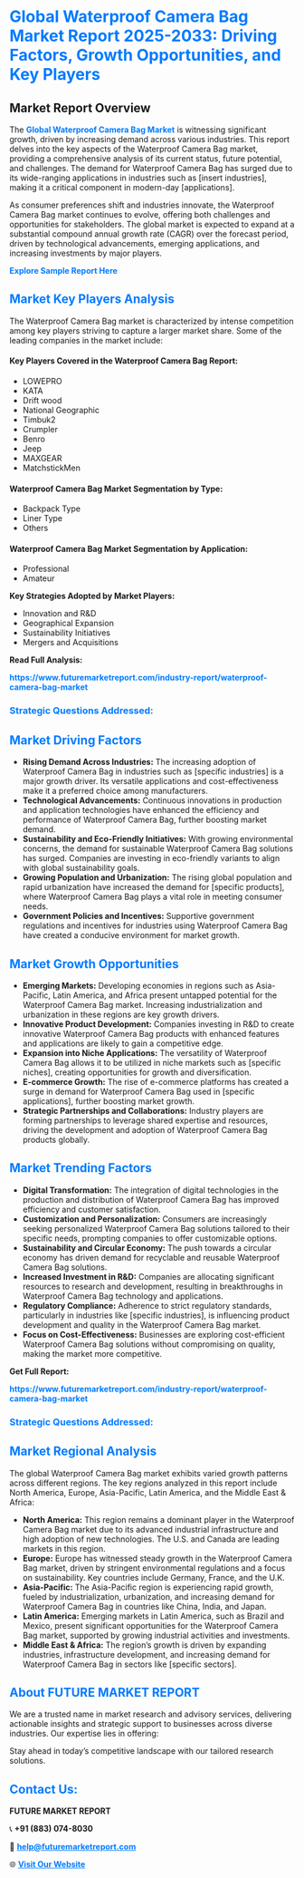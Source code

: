 <h1 style="color: #007BFF;">Global Waterproof Camera Bag Market Report 2025-2033: Driving Factors, Growth Opportunities, and Key Players</h1>

<section id="overview">
<h2>Market Report Overview</h2>
<p>The <a href="https://www.futuremarketreport.com/industry-report/waterproof-camera-bag-market" style="color: #007BFF; text-decoration: none;"><strong>Global Waterproof Camera Bag Market</strong></a> is witnessing significant growth, driven by increasing demand across various industries. This report delves into the key aspects of the Waterproof Camera Bag market, providing a comprehensive analysis of its current status, future potential, and challenges. The demand for Waterproof Camera Bag has surged due to its wide-ranging applications in industries such as [insert industries], making it a critical component in modern-day [applications].</p>
<p>As consumer preferences shift and industries innovate, the Waterproof Camera Bag market continues to evolve, offering both challenges and opportunities for stakeholders. The global market is expected to expand at a substantial compound annual growth rate (CAGR) over the forecast period, driven by technological advancements, emerging applications, and increasing investments by major players.</p>
</section>

<section id="overview">
<p><a href="https://www.futuremarketreport.com/request-sample/reportId=105466" style="color: #007BFF; text-decoration: none;"><strong>Explore Sample Report Here</strong></a></p>
</section>

<section id="key-players">
<h2 style="color: #007BFF;">Market Key Players Analysis</h2>
<p>The Waterproof Camera Bag market is characterized by intense competition among key players striving to capture a larger market share. Some of the leading companies in the market include:</p>
<h4>Key Players Covered in the Waterproof Camera Bag Report:</h4>
<ul><li>LOWEPRO</li><li>KATA</li><li>Drift wood</li><li>National Geographic</li><li>Timbuk2</li><li>Crumpler</li><li>Benro</li><li>Jeep</li><li>MAXGEAR</li><li>MatchstickMen</li></ul>
<h4>Waterproof Camera Bag Market Segmentation by Type:</h4>
<ul><li>Backpack Type</li><li>Liner Type</li><li>Others</li></ul>

<h4>Waterproof Camera Bag Market Segmentation by Application:</h4>
<ul><li>Professional</li><li>Amateur</li></ul>
<p><strong>Key Strategies Adopted by Market Players:</strong></p>
<ul>
<li>Innovation and R&D</li>
<li>Geographical Expansion</li>
<li>Sustainability Initiatives</li>
<li>Mergers and Acquisitions</li>
</ul>
</section>

<section>
<p><strong>Read Full Analysis: </strong></p><a href="https://www.futuremarketreport.com/industry-report/waterproof-camera-bag-market" style="color: #007BFF; text-decoration: none;"><strong>https://www.futuremarketreport.com/industry-report/waterproof-camera-bag-market</strong></a>
<h3 style="color: #007BFF;">Strategic Questions Addressed:</h3>
</section>

<section id="driving-factors">
<h2 style="color: #007BFF;">Market Driving Factors</h2>
<ul>
<li><strong>Rising Demand Across Industries:</strong> The increasing adoption of Waterproof Camera Bag in industries such as [specific industries] is a major growth driver. Its versatile applications and cost-effectiveness make it a preferred choice among manufacturers.</li>
<li><strong>Technological Advancements:</strong> Continuous innovations in production and application technologies have enhanced the efficiency and performance of Waterproof Camera Bag, further boosting market demand.</li>
<li><strong>Sustainability and Eco-Friendly Initiatives:</strong> With growing environmental concerns, the demand for sustainable Waterproof Camera Bag solutions has surged. Companies are investing in eco-friendly variants to align with global sustainability goals.</li>
<li><strong>Growing Population and Urbanization:</strong> The rising global population and rapid urbanization have increased the demand for [specific products], where Waterproof Camera Bag plays a vital role in meeting consumer needs.</li>
<li><strong>Government Policies and Incentives:</strong> Supportive government regulations and incentives for industries using Waterproof Camera Bag have created a conducive environment for market growth.</li>
</ul>
</section>

<section id="growth-opportunities">
<h2 style="color: #007BFF;">Market Growth Opportunities</h2>
<ul>
<li><strong>Emerging Markets:</strong> Developing economies in regions such as Asia-Pacific, Latin America, and Africa present untapped potential for the Waterproof Camera Bag market. Increasing industrialization and urbanization in these regions are key growth drivers.</li>
<li><strong>Innovative Product Development:</strong> Companies investing in R&D to create innovative Waterproof Camera Bag products with enhanced features and applications are likely to gain a competitive edge.</li>
<li><strong>Expansion into Niche Applications:</strong> The versatility of Waterproof Camera Bag allows it to be utilized in niche markets such as [specific niches], creating opportunities for growth and diversification.</li>
<li><strong>E-commerce Growth:</strong> The rise of e-commerce platforms has created a surge in demand for Waterproof Camera Bag used in [specific applications], further boosting market growth.</li>
<li><strong>Strategic Partnerships and Collaborations:</strong> Industry players are forming partnerships to leverage shared expertise and resources, driving the development and adoption of Waterproof Camera Bag products globally.</li>
</ul>
</section>

<section id="trending-factors">
<h2 style="color: #007BFF;">Market Trending Factors</h2>
<ul>
<li><strong>Digital Transformation:</strong> The integration of digital technologies in the production and distribution of Waterproof Camera Bag has improved efficiency and customer satisfaction.</li>
<li><strong>Customization and Personalization:</strong> Consumers are increasingly seeking personalized Waterproof Camera Bag solutions tailored to their specific needs, prompting companies to offer customizable options.</li>
<li><strong>Sustainability and Circular Economy:</strong> The push towards a circular economy has driven demand for recyclable and reusable Waterproof Camera Bag solutions.</li>
<li><strong>Increased Investment in R&D:</strong> Companies are allocating significant resources to research and development, resulting in breakthroughs in Waterproof Camera Bag technology and applications.</li>
<li><strong>Regulatory Compliance:</strong> Adherence to strict regulatory standards, particularly in industries like [specific industries], is influencing product development and quality in the Waterproof Camera Bag market.</li>
<li><strong>Focus on Cost-Effectiveness:</strong> Businesses are exploring cost-efficient Waterproof Camera Bag solutions without compromising on quality, making the market more competitive.</li>
</ul>
</section>

<section>
<p><strong>Get Full Report: </strong></p><a href="https://www.futuremarketreport.com/industry-report/waterproof-camera-bag-market" style="color: #007BFF; text-decoration: none;"><strong>https://www.futuremarketreport.com/industry-report/waterproof-camera-bag-market</strong></a>
<h3 style="color: #007BFF;">Strategic Questions Addressed:</h3>
</section>


<section id="regional-analysis">
<h2 style="color: #007BFF;">Market Regional Analysis</h2>
<p>The global Waterproof Camera Bag market exhibits varied growth patterns across different regions. The key regions analyzed in this report include North America, Europe, Asia-Pacific, Latin America, and the Middle East & Africa:</p>
<ul>
<li><strong>North America:</strong> This region remains a dominant player in the Waterproof Camera Bag market due to its advanced industrial infrastructure and high adoption of new technologies. The U.S. and Canada are leading markets in this region.</li>
<li><strong>Europe:</strong> Europe has witnessed steady growth in the Waterproof Camera Bag market, driven by stringent environmental regulations and a focus on sustainability. Key countries include Germany, France, and the U.K.</li>
<li><strong>Asia-Pacific:</strong> The Asia-Pacific region is experiencing rapid growth, fueled by industrialization, urbanization, and increasing demand for Waterproof Camera Bag in countries like China, India, and Japan.</li>
<li><strong>Latin America:</strong> Emerging markets in Latin America, such as Brazil and Mexico, present significant opportunities for the Waterproof Camera Bag market, supported by growing industrial activities and investments.</li>
<li><strong>Middle East & Africa:</strong> The region’s growth is driven by expanding industries, infrastructure development, and increasing demand for Waterproof Camera Bag in sectors like [specific sectors].</li>
</ul>
</section>

<footer>
<h2 style="color: #007BFF;">About FUTURE MARKET REPORT</h2>
<p>We are a trusted name in market research and advisory services, delivering actionable insights and strategic support to businesses across diverse industries. Our expertise lies in offering:</p>

<p>Stay ahead in today’s competitive landscape with our tailored research solutions.</p>

<h2 style="color: #007BFF;">Contact Us:</h2>
<p><strong>FUTURE MARKET REPORT</strong></p>
<p>📞 <strong>+91 (883) 074-8030</strong></p>
<p>📧 <strong><a href="mailto:help@futuremarketreport.com" style="color: #007BFF;">help@futuremarketreport.com</a></strong></p>
<p>🌐 <strong><a href="https://www.futuremarketreport.com/" style="color: #007BFF;">Visit Our Website</a></strong></p>
</footer>
